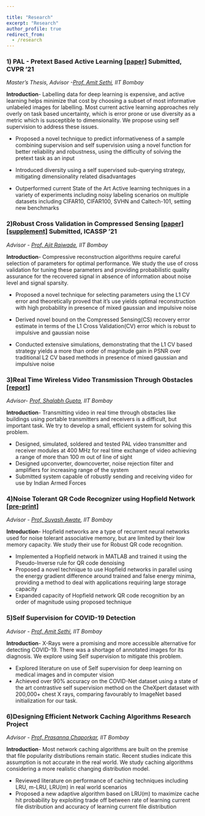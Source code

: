 ```yaml
---

title: "Research"
excerpt: "Research"
author_profile: true
redirect_from:
  - /research
---
```



### **1) PAL - Pretext Based Active Learning [[paper]](https://shubhangb97.github.io/files/PAL_cvpr.pdf) Submitted, CVPR ’21**
*Master’s Thesis, Advisor -[Prof. Amit Sethi](https://www.ee.iitb.ac.in/~asethi/), IIT Bombay*

**Introduction**- Labelling data for deep learning is expensive, and active learning helps minimize that cost by choosing a
subset of most informative unlabeled images for labelling. Most current active learning approaches rely overly on task
based uncertainty, which is error prone or use diversity as a metric which is susceptible to dimensionality. We propose using
self supervision to address these issues.

- Proposed a novel technique to predict informativeness of a sample combining supervision and self supervision using a
novel function for better reliability and robustness, using the difficulty of solving the pretext task as an input

- Introduced diversity using a self supervised sub-querying strategy, mitigating dimensionality related disadvantages

- Outperformed current State of the Art Active learning techniques in a variety of experiments including noisy
labeling scenarios on multiple datasets including CIFAR10, CIFAR100, SVHN and Caltech-101, setting new benchmarks

### **2)Robust Cross Validation in Compressed Sensing [[paper]](https://shubhangb97.github.io/files/RobustCross_Validation_paper_ICASSP.pdf) [[supplement]](https://shubhangb97.github.io/files/RobustCross_Validation_supplement_ICASSP.pdf) Submitted, ICASSP ’21**
*Advisor - [Prof. Ajit Rajwade](https://www.cse.iitb.ac.in/~ajitvr/), IIT Bombay*

**Introduction**- Compressive reconstruction algorithms require careful selection of parameters for optimal performance. We
study the use of cross validation for tuning these parameters and providing probabilistic quality assurance for the recovered
signal in absence of information about noise level and signal sparsity.

- Proposed a novel technique for selecting parameters using the L1 CV error and theoretically proved that it’s use
yields optimal reconstruction with high probability in presence of mixed gaussian and impulsive noise

- Derived novel bound on the Compressed Sensing(CS) recovery error estimate in terms of the L1 Cross Validation(CV)
error which is robust to impulsive and gaussian noise
- Conducted extensive simulations, demonstrating that the L1 CV based strategy yields a more than order of magnitude
gain in PSNR over traditional L2 CV based methods in presence of mixed gaussian and impulsive noise

### **3)Real Time Wireless Video Transmission Through Obstacles [[report]](https://shubhangb97.github.io/files/EDL_Report.pdf)**
*Advisor- [Prof. Shalabh Gupta](https://www.ee.iitb.ac.in/wiki/faculty/shalabh), IIT Bombay*

**Introduction**- Transmitting video in real time through obstacles like buildings using portable transmitters and receivers is
a difficult, but important task. We try to develop a small, efficient system for solving this problem.

- Designed, simulated, soldered and tested PAL video transmitter and receiver modules at 400 MHz for real time exchange
of video achieving a range of more than 100 m out of line of sight
- Designed upconverter, downcoverter, noise rejection filter and amplifiers for increasing range of the system
- Submitted system capable of robustly sending and receiving video for use by Indian Armed Forces

### **4)Noise Tolerant QR Code Recognizer using Hopfield Network [[pre-print]](https://shubhangb97.github.io/files/QR_code_1.pdf)**
*Advisor - [Prof. Suyash Awate](https://www.cse.iitb.ac.in/~suyash/), IIT Bombay*

**Introduction**- Hopfield networks are a type of recurrent neural networks used for noise tolerant associative memory, but
are limited by their low memory capacity. We study their use for Robust QR code recognition.

- Implemented a Hopfield network in MATLAB and trained it using the Pseudo-Inverse rule for QR code denoising
- Proposed a novel technique to use Hopfield networks in parallel using the energy gradient difference around trained
and false energy minima, providing a method to deal with applications requiring large storage capacity
- Expanded capacity of Hopfield network QR code recognition by an order of magnitude using proposed technique

### **5)Self Supervision for COVID-19 Detection**
*Advisor - [Prof. Amit Sethi](https://www.ee.iitb.ac.in/~asethi/), IIT Bombay*

**Introduction**- X-Rays were a promising and more accessible alternative for detecting COVID-19. There was a shortage of
annotated images for its diagnosis. We explore using Self supervision to mitigate this problem.
- Explored literature on use of Self supervision for deep learning on medical images and in computer vision
- Achieved over 90% accuracy on the COVID-Net dataset using a state of the art contrastive self supervision method on
the CheXpert dataset with 200,000+ chest X rays, comparing favourably to ImageNet based initialization for our task.

### **6)Designing Efficient Network Caching Algorithms Research Project**
*Advisor - [Prof. Prasanna Chaporkar](https://www.ee.iitb.ac.in/wiki/faculty/chaporkar), IIT Bombay*

**Introduction**- Most network caching algorithms are built on the premise that file popularity distributions remain static.
Recent studies indicate this assumption is not accurate in the real world. We study caching algorithms considering a more
realistic changing distribution model.
- Reviewed literature on performance of caching techniques including LRU, m-LRU, LRU(m) in real world scenarios
- Proposed a new adaptive algorithm based on LRU(m) to maximize cache hit probability by exploiting trade off
between rate of learning current file distribution and accuracy of learning current file distribution
